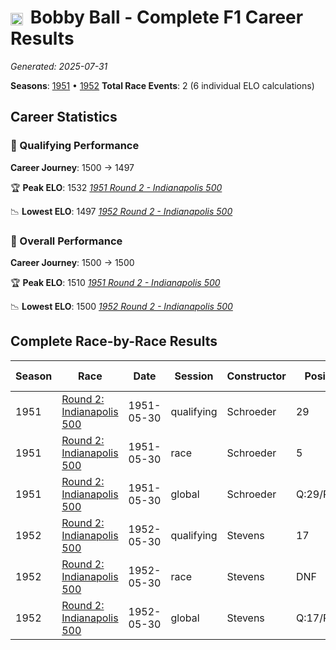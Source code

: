 # <img src="https://upload.wikimedia.org/wikipedia/commons/a/a4/Flag_of_the_United_States.svg" alt="United States" width="20" height="auto" style="vertical-align: middle; margin-right: 5px;" onerror="this.outerHTML='🇺🇸'; this.style.marginRight='5px';"/> Bobby Ball - Complete F1 Career Results

*Generated: 2025-07-31*

**Seasons**: [1951](../seasons/1951-season-report) • [1952](../seasons/1952-season-report)
**Total Race Events**: 2 (6 individual ELO calculations)

## Career Statistics

### 🏁 Qualifying Performance
**Career Journey**: 1500 → 1497

🏆 **Peak ELO**: 1532
   *[1951 Round 2 - Indianapolis 500](../seasons/1951-season-report#round-2-indianapolis-500)*

📉 **Lowest ELO**: 1497
   *[1952 Round 2 - Indianapolis 500](../seasons/1952-season-report#round-2-indianapolis-500)*

### 🌟 Overall Performance
**Career Journey**: 1500 → 1500

🏆 **Peak ELO**: 1510
   *[1951 Round 2 - Indianapolis 500](../seasons/1951-season-report#round-2-indianapolis-500)*

📉 **Lowest ELO**: 1500
   *[1952 Round 2 - Indianapolis 500](../seasons/1952-season-report#round-2-indianapolis-500)*


## Complete Race-by-Race Results

| Season | Race | Date | Session | Constructor | Position | Starting ELO | ELO Change | Final ELO | Teammate |
|--------|------|------|---------|-------------|----------|--------------|------------|-----------|----------|
| 1951 | [Round 2: Indianapolis 500](../seasons/1951-season-report#round-2-indianapolis-500) | 1951-05-30 | qualifying | Schroeder | 29 | 1500 | +32 | 1532 | <img src="https://upload.wikimedia.org/wikipedia/commons/a/a4/Flag_of_the_United_States.svg" alt="United States" width="20" height="auto" style="vertical-align: middle; margin-right: 5px;" onerror="this.outerHTML='🇺🇸'; this.style.marginRight='5px';"/> Duke Dinsmore |
| 1951 | [Round 2: Indianapolis 500](../seasons/1951-season-report#round-2-indianapolis-500) | 1951-05-30 | race | Schroeder | 5 | 1500 | N/A | 1500 | <img src="https://upload.wikimedia.org/wikipedia/commons/a/a4/Flag_of_the_United_States.svg" alt="United States" width="20" height="auto" style="vertical-align: middle; margin-right: 5px;" onerror="this.outerHTML='🇺🇸'; this.style.marginRight='5px';"/> Duke Dinsmore |
| 1951 | [Round 2: Indianapolis 500](../seasons/1951-season-report#round-2-indianapolis-500) | 1951-05-30 | global | Schroeder | Q:29/R:5 | 1500 | +10 | 1510 | <img src="https://upload.wikimedia.org/wikipedia/commons/a/a4/Flag_of_the_United_States.svg" alt="United States" width="20" height="auto" style="vertical-align: middle; margin-right: 5px;" onerror="this.outerHTML='🇺🇸'; this.style.marginRight='5px';"/> Duke Dinsmore |
| 1952 | [Round 2: Indianapolis 500](../seasons/1952-season-report#round-2-indianapolis-500) | 1952-05-30 | qualifying | Stevens | 17 | 1532 | -35 | 1497 | <img src="https://upload.wikimedia.org/wikipedia/commons/a/a4/Flag_of_the_United_States.svg" alt="United States" width="20" height="auto" style="vertical-align: middle; margin-right: 5px;" onerror="this.outerHTML='🇺🇸'; this.style.marginRight='5px';"/> Bill Schindler |
| 1952 | [Round 2: Indianapolis 500](../seasons/1952-season-report#round-2-indianapolis-500) | 1952-05-30 | race | Stevens | DNF | 1500 | N/A | 1500 | <img src="https://upload.wikimedia.org/wikipedia/commons/a/a4/Flag_of_the_United_States.svg" alt="United States" width="20" height="auto" style="vertical-align: middle; margin-right: 5px;" onerror="this.outerHTML='🇺🇸'; this.style.marginRight='5px';"/> Bill Schindler |
| 1952 | [Round 2: Indianapolis 500](../seasons/1952-season-report#round-2-indianapolis-500) | 1952-05-30 | global | Stevens | Q:17/R:DNF | 1510 | -10 | 1500 | <img src="https://upload.wikimedia.org/wikipedia/commons/a/a4/Flag_of_the_United_States.svg" alt="United States" width="20" height="auto" style="vertical-align: middle; margin-right: 5px;" onerror="this.outerHTML='🇺🇸'; this.style.marginRight='5px';"/> Bill Schindler |
